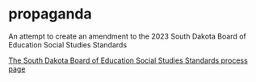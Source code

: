 # propaganda
An attempt to create an amendment to the 2023 South Dakota Board of Education Social Studies Standards

[The South Dakota Board of Education Social Studies Standards process page](https://doe.sd.gov/ContentStandards/ss-review.aspx)
